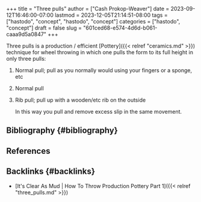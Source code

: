 +++
title = "Three pulls"
author = ["Cash Prokop-Weaver"]
date = 2023-09-12T16:46:00-07:00
lastmod = 2023-12-05T21:14:51-08:00
tags = ["hastodo", "concept", "hastodo", "concept"]
categories = ["hastodo", "concept"]
draft = false
slug = "601ced68-e574-4d6d-b061-caaa9d5a0847"
+++

Three pulls is a production / efficient [Pottery]({{< relref "ceramics.md" >}}) technique for wheel throwing in which one pulls the form to its full height in only three pulls:

1.  Normal pull; pull as you normally would using your fingers or a sponge, etc
2.  Normal pull
3.  Rib pull; pull up with a wooden/etc rib on the outside

    In this way you pull and remove excess slip in the same movement.


## Bibliography {#bibliography}

## References

<style>.csl-entry{text-indent: -1.5em; margin-left: 1.5em;}</style><div class="csl-bib-body">
</div>


## Backlinks {#backlinks}

-   [It's Clear As Mud | How To Throw Production Pottery Part 1]({{< relref "three_pulls.md" >}})

